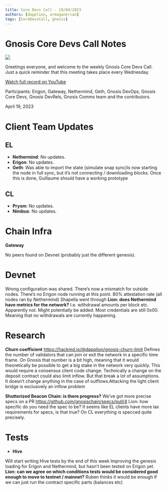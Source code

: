 ```yaml
---
title: Core Devs Call - 19/04/2023
authors: [dapplion, armaganercan]
tags: [CoreDevsCall, gnosis]
---
```

# Gnosis Core Devs Call Notes

![](https://i.imgur.com/yWkAFed.png)

Greetings everyone, and welcome to the weekly Gnosis Core Devs Call. Just a quick reminder that this meeting takes place every Wednesday.

[Watch full record on YouTube](https://youtu.be/LInX7dJJ6Ak)

Participants: Erigon, Gateway, Nethermind, Geth, Gnosis DevOps, Gnosis Core Devs, Gnosis DevRels, Gnosis Comms team and the contributors.

April 19, 2023

# Client Team Updates
## EL
* **Nethermind**: No updates. 
* **Erigon**: No updates.
* **Geth**: Was able to import the state (simulate snap sync)Is now starting the node in full sync, but it’s not connecting / downloading blocks. Once this is done, Guillaume should have a working prototype

## CL
* **Prysm**: No updates.
* **Nimbus**: No updates.

# Chain Infra
**Gateway** 

No peers found on Devnet (probably just the different genesis).

# Devnet

Wrong configuration was shared. There’s now a mismatch for outside nodes. There’s no Erigon node running at this point. 80% attestation rate (all nodes ran by Nethermind) Shapella went through
**Lion: does Nethermind have metrics for the network?**
I.e. withdrawal amounts per block etc. Apparently not.
Might potentially be added. Most credentials are still 0x00. Meaning that no withdrawals are currently happening.

# Research

**Churn coefficient**
https://hackmd.io/@dapplion/gnosis-churn-limit
Defines the number of validators that can join or exit the network in a specific time frame. On Gnosis that number is a bit high, meaning that it would theoretically be possible to get a big stake in the network very quickly. This would require a consensus client code change. Technically a change on the deposit contract could also limit inflow. But that break a lot of assumptions. It doesn’t change anything in the case of outflows.Attacking the light client bridge is exclusively an inflow problem

**Shutterized Beacon Chain: is there progress?**
We’ve got more precise specs on a PR
https://github.com/gnosischain/specs/pull/4
Lion: how specific do you need the spec to be? It seems like EL clients have more lax requirements for specs, is that true? On CL everything is specced quite precisely.


# Tests
* **Hive**

Will start writing Hive tests by the end of this week
Improving the genesis loading for Erigon and Nethermind, but hasn’t been tested on Erigon yet. 
**Lion: can we agree on which conditions tests would be considered good enough to move to testnet / mainnet?**
Ruben thinks it would be enough if we can just run the contract specific parts (balances etc)








